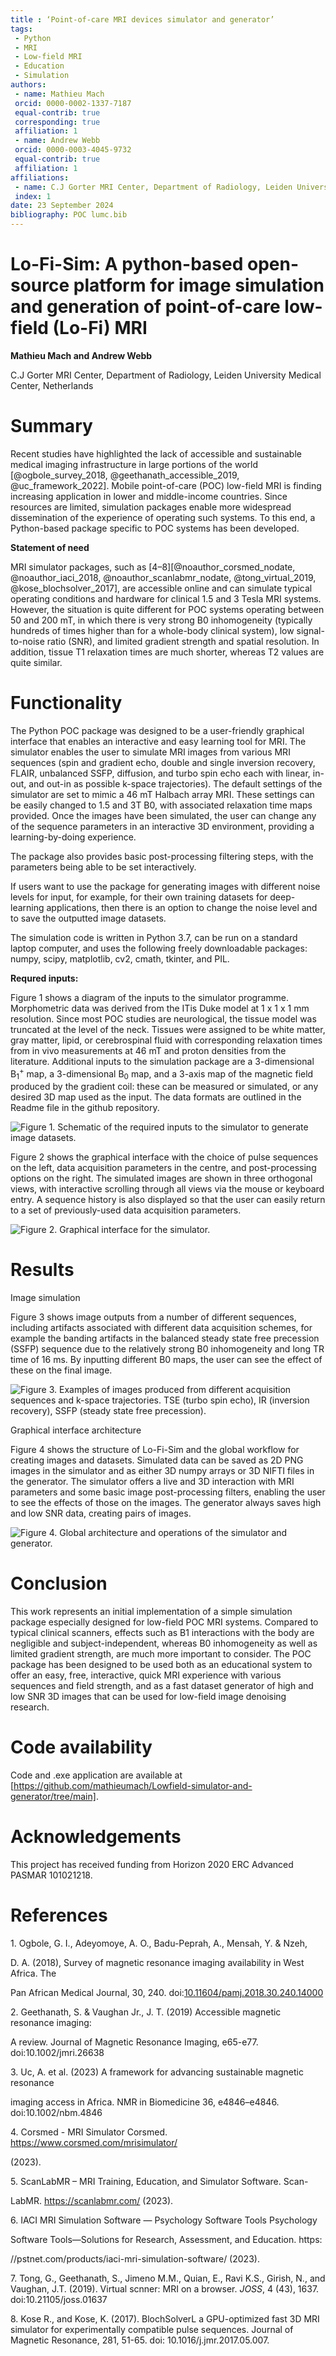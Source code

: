 ```yaml
--- 
title : ‘Point-of-care MRI devices simulator and generator’
tags:
 - Python
 - MRI
 - Low-field MRI
 - Education
 - Simulation
authors:
 - name: Mathieu Mach
 orcid: 0000-0002-1337-7187
 equal-contrib: true
 corresponding: true
 affiliation: 1
 - name: Andrew Webb
 orcid: 0000-0003-4045-9732
 equal-contrib: true
 affiliation: 1
affiliations:
 - name: C.J Gorter MRI Center, Department of Radiology, Leiden University Medical Center, Netherlands
 index: 1
date: 23 September 2024
bibliography: POC lumc.bib
---
```


# Lo-Fi-Sim: A python-based open-source platform for image simulation and generation of point-of-care low-field (Lo-Fi) MRI

**Mathieu Mach and Andrew Webb**

C.J Gorter MRI Center, Department of Radiology, Leiden University Medical Center, Netherlands

# Summary

Recent studies have highlighted the lack of accessible and sustainable medical imaging infrastructure in large portions of the world [@ogbole_survey_2018, @geethanath_accessible_2019, @uc_framework_2022]. Mobile point-of-care (POC) low-field MRI is finding increasing application in lower and middle-income countries. Since resources are limited, simulation packages enable more widespread dissemination of the experience of operating such systems. To this end, a Python-based package specific to POC systems has been developed.

**Statement of need**

MRI simulator packages, such as [4–8][@noauthor_corsmed_nodate, @noauthor_iaci_2018, @noauthor_scanlabmr_nodate, @tong_virtual_2019, @kose_blochsolver_2017], are accessible online and can simulate typical operating conditions and hardware for clinical 1.5 and 3 Tesla MRI systems. However, the situation is quite different for POC systems operating between 50 and 200 mT, in which there is very strong B0 inhomogeneity (typically hundreds of times higher than for a whole-body clinical system), low signal-to-noise ratio (SNR), and limited gradient strength and spatial resolution. In addition, tissue T1 relaxation times are much shorter, whereas T2 values are quite similar.

# Functionality

The Python POC package was designed to be a user-friendly graphical interface that enables an interactive and easy learning tool for MRI. The simulator enables the user to simulate MRI images from various MRI sequences (spin and gradient echo, double and single inversion recovery, FLAIR, unbalanced SSFP, diffusion, and turbo spin echo each with linear, in-out, and out-in as possible k-space trajectories). The default settings of the simulator are set to mimic a 46 mT Halbach array MRI. These settings can be easily changed to 1.5 and 3T B0, with associated relaxation time maps provided. Once the images have been simulated, the user can change any of the sequence parameters in an interactive 3D environment, providing a learning-by-doing experience.

The package also provides basic post-processing filtering steps, with the parameters being able to be set interactively.

If users want to use the package for generating images with different noise levels for input, for example, for their own training datasets for deep-learning applications, then there is an option to change the noise level and to save the outputted image datasets.

The simulation code is written in Python 3.7, can be run on a standard laptop computer, and uses the following freely downloadable packages: numpy, scipy, matplotlib, cv2, cmath, tkinter, and PIL.

**Requred inputs:**

Figure 1 shows a diagram of the inputs to the simulator programme. Morphometric data was derived from the ITis Duke model at 1 x 1 x 1 mm resolution. Since most POC studies are neurological, the tissue model was truncated at the level of the neck. Tissues were assigned to be white matter, gray matter, lipid, or cerebrospinal fluid with corresponding relaxation times from in vivo measurements at 46 mT and proton densities from the literature. Additional inputs to the simulation package are a 3-dimensional B<sub>1</sub><sup>+</sup> map, a 3-dimensional B<sub>0</sub> map, and a 3-axis map of the magnetic field produced by the gradient coil: these can be measured or simulated, or any desired 3D map used as the input. The data formats are outlined in the Readme file in the github repository.


![Figure 1. Schematic of the required inputs to the simulator to generate image datasets.](Fig1.JPG)

Figure 2 shows the graphical interface with the choice of pulse sequences on the left, data acquisition parameters in the centre, and post-processing options on the right. The simulated images are shown in three orthogonal views, with interactive scrolling through all views via the mouse or keyboard entry. A sequence history is also displayed so that the user can easily return to a set of previously-used data acquisition parameters.

![Figure 2. Graphical interface for the simulator.](Fig2.jpg)

# Results

Image simulation

Figure 3 shows image outputs from a number of different sequences, including artifacts associated with different data acquisition schemes, for example the banding artifacts in the balanced steady state free precession (SSFP) sequence due to the relatively strong B0 inhomogeneity and long TR time of 16 ms. By inputting different B0 maps, the user can see the effect of these on the final image.

![Figure 3. Examples of images produced from different acquisition sequences and k-space trajectories. TSE (turbo spin echo), IR (inversion recovery), SSFP (steady state free precession).](Fig3.JPG)

Graphical interface architecture

Figure 4 shows the structure of Lo-Fi-Sim and the global workflow for creating images and datasets. Simulated data can be saved as 2D PNG images in the simulator and as either 3D numpy arrays or 3D NIFTI files in the generator. The simulator offers a live and 3D interaction with MRI parameters and some basic image post-processing filters, enabling the user to see the effects of those on the images. The generator always saves high and low SNR data, creating pairs of images.

![Figure 4. Global architecture and operations of the simulator and generator.](Fig4.JPG)

# Conclusion

This work represents an initial implementation of a simple simulation package especially designed for low-field POC MRI systems. Compared to typical clinical scanners, effects such as B1 interactions with the body are negligible and subject-independent, whereas B0 inhomogeneity as well as limited gradient strength, are much more important to consider. The POC package has been designed to be used both as an educational system to offer an easy, free, interactive, quick MRI experience with various sequences and field strength, and as a fast dataset generator of high and low SNR 3D images that can be used for low-field image denoising research.

# Code availability

Code and .exe application are available at [https://github.com/mathieumach/Lowfield-simulator-and-generator/tree/main].

# Acknowledgements

This project has received funding from Horizon 2020 ERC Advanced PASMAR 101021218.

# References

1\. Ogbole, G. I., Adeyomoye, A. O., Badu-Peprah, A., Mensah, Y. & Nzeh,

D. A. (2018), Survey of magnetic resonance imaging availability in West Africa. The

Pan African Medical Journal, 30, 240. doi:[10.11604/pamj.2018.30.240.14000](https://doi.org/10.11604%2Fpamj.2018.30.240.14000)

2\. Geethanath, S. & Vaughan Jr., J. T. (2019) Accessible magnetic resonance imaging:

A review. Journal of Magnetic Resonance Imaging, e65-e77. doi:10.1002/jmri.26638

3\. Uc, A. et al. (2023) A framework for advancing sustainable magnetic resonance

imaging access in Africa. NMR in Biomedicine 36, e4846–e4846. doi:10.1002/nbm.4846

4\. Corsmed - MRI Simulator Corsmed. <https://www.corsmed.com/mrisimulator/>

(2023).

5\. ScanLabMR – MRI Training, Education, and Simulator Software. Scan-

LabMR. <https://scanlabmr.com/> (2023).

6\. IACI MRI Simulation Software — Psychology Software Tools Psychology

Software Tools—Solutions for Research, Assessment, and Education. https:

//pstnet.com/products/iaci-mri-simulation-software/ (2023).

7\. Tong, G., Geethanath, S., Jimeno M.M., Quian, E., Ravi K.S., Girish, N., and Vaughan, J.T. (2019). Virtual scnner: MRI on a browser. _JOSS_, 4 (43), 1637. doi:10.21105/joss.01637

8\. Kose R., and Kose, K. (2017). BlochSolverL a GPU-optimized fast 3D MRI simulator for experimentally compatible pulse sequences. Journal of Magnetic Resonance, 281, 51-65. doi: 10.1016/j.jmr.2017.05.007.
